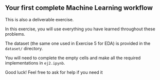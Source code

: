 ## Your first complete Machine Learning workflow

This is also a deliverable exercise.

In this exercise, you will use everything you have learned throughout these problems.

The dataset (the same one used in Exercise 5 for EDA) is provided in the `dataset/` directory.

You will need to complete the empty cells and make all the required implementations in `ej2.ipynb`.

Good luck! Feel free to ask for help if you need it
